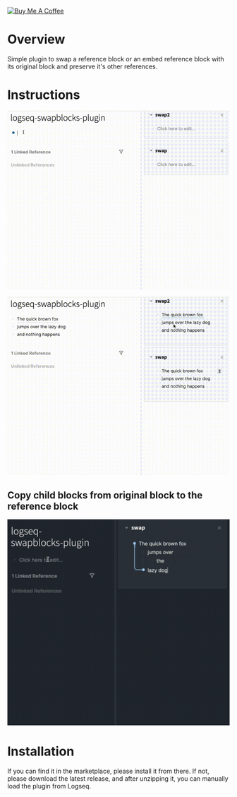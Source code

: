 <a href="https://www.buymeacoffee.com/hkgnp.dev" target="_blank"><img src="https://cdn.buymeacoffee.com/buttons/v2/arial-violet.png" alt="Buy Me A Coffee" style="height: 60px !important;width: 217px !important;" ></a>

# Overview

Simple plugin to swap a reference block or an embed reference block with its original block and preserve it's other references.

# Instructions

![](/screenshots/demo1.gif)

![](/screenshots/demo2.gif)

## Copy child blocks from original block to the reference block

![](/screenshots/demo3.gif)

# Installation

If you can find it in the marketplace, please install it from there. If not, please download the latest release, and after unzipping it, you can manually load the plugin from Logseq.
